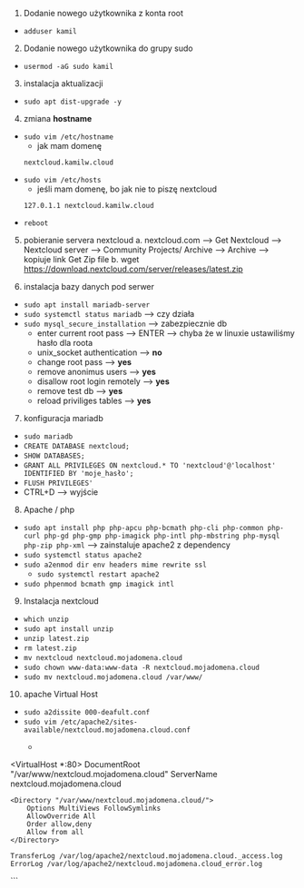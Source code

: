 1. Dodanie nowego użytkownika z konta root
  - `adduser kamil`
2. Dodanie nowego użytkownika do grupy sudo
  - `usermod -aG sudo kamil`
3. instalacja aktualizacji
  - `sudo apt dist-upgrade -y`
4. zmiana **hostname**
  - `sudo vim /etc/hostname`
    - jak mam domenę
    ```
    nextcloud.kamilw.cloud
    ```
  - `sudo vim /etc/hosts`
    - jeśli mam domenę, bo jak nie to piszę nextcloud
    ```
    127.0.1.1 nextcloud.kamilw.cloud
    ```
  - `reboot`
5. pobieranie servera nextcloud
  a. nextcloud.com --> Get Nextcloud --> Nextcloud server --> Community Projects/ Archive --> Archive --> kopiuje link Get Zip file
  b. wget https://download.nextcloud.com/server/releases/latest.zip

6. instalacja bazy danych pod serwer
  - `sudo apt install mariadb-server`
  - `sudo systemctl status mariadb` --> czy działa
  - `sudo mysql_secure_installation` --> zabezpiecznie db
    - enter current root pass --> ENTER --> chyba że w linuxie ustawiliśmy hasło dla roota
    - unix_socket authentication --> **no**
    - change root pass --> **yes**
    - remove anonimus users --> **yes**
    - disallow root login remotely --> **yes**
    - remove test db --> **yes**
    - reload priviliges tables --> **yes**
7. konfiguracja mariadb
  - `sudo mariadb`
  - `CREATE DATABASE nextcloud;`
  - `SHOW DATABASES;`
  - `GRANT ALL PRIVILEGES ON nextcloud.* TO 'nextcloud'@'localhost' IDENTIFIED BY 'moje_hasło';`
  - `FLUSH PRIVILEGES'`
  - CTRL+D --> wyjście

8. Apache / php
  - `sudo apt install php php-apcu php-bcmath php-cli php-common php-curl php-gd php-gmp php-imagick php-intl php-mbstring php-mysql php-zip php-xml` --> zainstaluje apache2 z dependency
  - `sudo systemctl status apache2`
  - `sudo a2enmod dir env headers mime rewrite ssl`
    - `sudo systemctl restart apache2`
  - `sudo phpenmod bcmath gmp imagick intl`

9. Instalacja nextcloud
  - `which unzip`
  - `sudo apt install unzip`
  - `unzip latest.zip`
  - `rm latest.zip`
  - `mv nextcloud nextcloud.mojadomena.cloud`
  - `sudo chown www-data:www-data -R nextcloud.mojadomena.cloud`
  - `sudo mv nextcloud.mojadomena.cloud /var/www/`

10. apache Virtual Host
  - `sudo a2dissite 000-deafult.conf`
  - `sudo vim /etc/apache2/sites-available/nextcloud.mojadomena.cloud.conf`
    - ```
<VirtualHost *:80>
    DocumentRoot "/var/www/nextcloud.mojadomena.cloud"
    ServerName nextcloud.mojadomena.cloud

    <Directory "/var/www/nextcloud.mojadomena.cloud/">
        Options MultiViews FollowSymlinks
        AllowOverride All
        Order allow,deny
        Allow from all
    </Directory>

    TransferLog /var/log/apache2/nextcloud.mojadomena.cloud._access.log
    ErrorLog /var/log/apache2/nextcloud.mojadomena.cloud_error.log

</VirtualHost>
```







